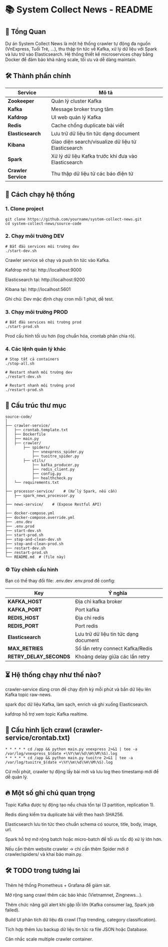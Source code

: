 # 📚 System Collect News - README
## 🧩 Tổng Quan
Dự án System Collect News là một hệ thống crawler tự động đa nguồn (VnExpress, Tuổi Trẻ, ...), thu thập tin tức về Kafka, xử lý dữ liệu với Spark và lưu trữ vào Elasticsearch.
Hệ thống thiết kế microservices chạy bằng Docker để đảm bảo khả năng scale, tối ưu và dễ dàng maintain.

## 🛠 Thành phần chính

| Service             | Mô tả                                               |
|---------------------|-----------------------------------------------------|
| **Zookeeper**       | Quản lý cluster Kafka                               |
| **Kafka**           | Message broker trung tâm                            |
| **Kafdrop**         | UI web quản lý Kafka                                |
| **Redis**           | Cache chống duplicate bài viết                      |
| **Elasticsearch**   | Lưu trữ dữ liệu tin tức dạng document               |
| **Kibana**          | Giao diện search/visualize dữ liệu từ Elasticsearch |
| **Spark**           | Xử lý dữ liệu Kafka trước khi đưa vào Elasticsearch |
| **Crawler Service** | Thu thập dữ liệu từ các báo điện tử                 |

## 🚀 Cách chạy hệ thống
### 1. Clone project
```
git clone https://github.com/yourname/system-collect-news.git
cd system-collect-news/source-code
```
### 2. Chạy môi trường DEV
```
# Bắt đầu services môi trường dev
./start-dev.sh
```
Crawler service sẽ chạy và push tin tức vào Kafka.

Kafdrop mở tại: http://localhost:9000

Elasticsearch tại: http://localhost:9200

Kibana tại: http://localhost:5601

Ghi chú: Dev mặc định chạy cron mỗi 1 phút, dễ test.

### 3. Chạy môi trường PROD
```
# Bắt đầu services môi trường prod
./start-prod.sh
```
Prod cấu hình tối ưu hơn (log chuẩn hóa, crontab phân chia rõ).

### 4. Các lệnh quản lý khác
```
# Stop tất cả containers
./stop-all.sh

# Restart nhanh môi trường dev
./restart-dev.sh

# Restart nhanh môi trường prod
./restart-prod.sh
```
## 🧩 Cấu trúc thư mục
```
source-code/
│
├── crawler-service/
│   ├── crontab.template.txt
│   ├── Dockerfile
│   ├── main.py
│   ├── crawler/
│       ├── spiders/
│           ├── vnexpress_spider.py
│           ├── tuoitre_spider.py
│       ├── utils/
│           ├── kafka_producer.py
│           ├── redis_client.py
│           ├── config.py
│           ├── healthcheck.py
│   └── requirements.txt
│
├── processor-service/    # (Xử lý Spark, nếu cần)
│   ├── spark_news_processor.py
│
├── news-service/    # (Expose Restful API)
│
├── docker-compose.yml
├── docker-compose.override.yml
├── .env.dev
├── .env.prod
├── start-dev.sh
├── start-prod.sh
├── stop-and-clean-dev.sh
├── stop-and-clean-prod.sh
├── restart-dev.sh
├── restart-prod.sh
└── README.md  # (file này)
```
### ⚙️ Tùy chỉnh cấu hình
Bạn có thể thay đổi file:
.env.dev
.env.prod
để config:

| Key                      | Ý nghĩa                               |
|--------------------------|---------------------------------------|
| **KAFKA_HOST**           | Địa chỉ kafka broker                  |
| **KAFKA_PORT**           | Port kafka                            |
| **REDIS_HOST**           | Địa chỉ redis                         |
| **REDIS_PORT**           | Port redis                            |
| **Elasticsearch**        | Lưu trữ dữ liệu tin tức dạng document |
| **MAX_RETRIES**          | Số lần retry connect Kafka/Redis      |
| **RETRY_DELAY_SECONDS**  | Khoảng delay giữa các lần retry       |

## ⏳ Hệ thống chạy như thế nào?
crawler-service dùng cron để chạy định kỳ mỗi phút và bắn dữ liệu lên Kafka topic raw-news.

spark đọc dữ liệu Kafka, làm sạch, enrich và ghi xuống Elasticsearch.

kafdrop hỗ trợ xem topic Kafka realtime.

## 📅 Cấu hình lịch crawl (crawler-service/crontab.txt)
```
* * * * * cd /app && python main.py vnexpress 2>&1 | tee -a /var/log/vnexpress_$(date +\%Y\%m\%d\%H\%M\%S).log
* * * * * cd /app && python main.py tuoitre 2>&1 | tee -a /var/log/tuoitre_$(date +\%Y\%m\%d\%H\%M\%S).log
```

Cứ mỗi phút, crawler tự động lấy bài mới và lưu log theo timestamp mới để dễ quản lý.

## 🔥 Một số ghi chú quan trọng
Topic Kafka được tự động tạo nếu chưa tồn tại (3 partition, replication 1).

Redis dùng kiểm tra duplicate bài viết theo hash SHA256.

Elasticsearch lưu tin tức theo chuẩn schema có source, title, body, image, url.

Spark hỗ trợ mở rộng batch hoặc micro-batch để tối ưu tốc độ xử lý lớn hơn.

Nếu cần thêm website crawler → chỉ cần thêm Spider mới ở crawler/spiders/ và khai báo main.py.

## 🛠️ TODO trong tương lai
 Thêm hệ thống Prometheus + Grafana để giám sát.

 Mở rộng sang crawl thêm các báo khác (Vietnamnet, Zingnews...).

 Thêm chức năng gửi alert khi gặp lỗi lớn (Kafka consumer lag, Spark job failed).

 Build UI phân tích dữ liệu đã crawl (Top trending, category classification).
 
 Tích hợp thêm lưu backup dữ liệu tin tức ra file JSON hoặc Database.
 
 Cân nhắc scale multiple crawler container.



